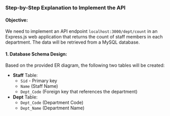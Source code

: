 ### **Step-by-Step Explanation to Implement the API**
#### **Objective**:
We need to implement an API endpoint `localhost:3000/dept/count` in an Express.js web application that returns the count of staff members in each department. The data will be retrieved from a MySQL database.
#### **1. Database Schema Design**:
Based on the provided ER diagram, the following two tables will be created:
- **Staff** Table:
    - `Sid` - Primary key 
    - `Name` (Staff Name)
    - `Dept_Code` (Foreign key that references the department)
- **Dept** Table:
    - `Dept_Code` (Department Code)
    - `Dept_Name` (Department Name)